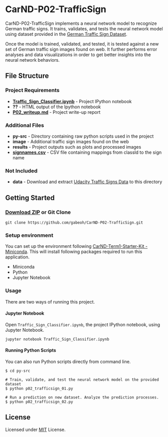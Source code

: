 # CarND-P02-TrafficSign
CarND-P02-TrafficSign implements a neural network model to recognize German
traffic signs.  It trains, validates, and tests the neural network model
using dataset provided in the
[German Traffic Sign Dataset](http://benchmark.ini.rub.de/?section=gtsrb&subsection=dataset).

Once the model is trained, validated, and tested, it is tested against a new
set of German traffic sign images found on web.  It further performs error
analyses and data visualizations in order to get better insights into the
neural network behaviors.


## File Structure
### Project Requirements
- **[Traffic_Sign_Classifier.ipynb](Traffic_Sign_Classifier.ipynb)** - Project IPython notebook
- **??** - HTML output of the Ipython notebook
- **[P02_writeup.md](P02_writeup.md)** - Project write-up report

### Additional Files
- **py-src** - Directory containing raw python scripts used in the project
- **image** - Additional traffic sign images found on the web
- **results** - Project outputs such as plots and processed images 
- **[signnames.csv](signnames.csv)** - CSV file containing mappings from
  classId to the sign name

### Not Included
- **data** - Download and extract [Udacity Traffic Signs Data](https://s3-us-west-1.amazonaws.com/udacity-selfdrivingcar/traffic-signs-data.zip)
  to this directory


## Getting Started
### [Download ZIP](https://github.com/gabeoh/CarND-P02-TrafficSign/archive/master.zip) or Git Clone
```
git clone https://github.com/gabeoh/CarND-P02-TrafficSign.git
```

### Setup environment

You can set up the environment following
[CarND-Term1-Starter-Kit - Miniconda](https://github.com/udacity/CarND-Term1-Starter-Kit/blob/master/doc/configure_via_anaconda.md).
This will install following packages required to run this application.

- Miniconda
- Python
- Jupyter Notebook

### Usage

There are two ways of running this project.

#### Jupyter Notebook
Open `Traffic_Sign_Classifier.ipynb`, the project IPython notebook, using Jupyter Notebook.
```
jupyter notebook Traffic_Sign_Classifier.ipynb
```

#### Running Python Scripts
You can also run Python scripts directly from command line.
```
$ cd py-src

# Train, validate, and test the neural network model on the provided dataset
$ python p02_trafficsign_01.py

# Run a prediction on new dataset. Analyze the prediction processes. 
$ python p02_trafficsign_02.py
```

## License
Licensed under [MIT](LICENSE) License.

